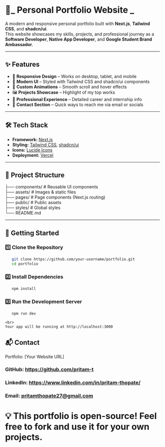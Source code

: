 # 🚀_ Personal Portfolio Website _ 

A modern and responsive personal portfolio built with **Next.js**, **Tailwind CSS**, and **shadcn/ui**.  
This website showcases my skills, projects, and professional journey as a **Software Developer**, **Native App Developer**, and **Google Student Brand Ambassador**.

---

## ✨ Features

- 📱 **Responsive Design** – Works on desktop, tablet, and mobile
- 🎨 **Modern UI** – Styled with Tailwind CSS and shadcn/ui components
- 🌈 **Custom Animations** – Smooth scroll and hover effects
- 🖼 **Projects Showcase** – Highlight of my top works
- 💼 **Professional Experience** – Detailed career and internship info
- 📧 **Contact Section** – Quick ways to reach me via email or socials

---

## 🛠 Tech Stack

- **Framework:** [Next.js](https://nextjs.org/)
- **Styling:** [Tailwind CSS](https://tailwindcss.com/), [shadcn/ui](https://ui.shadcn.com/)
- **Icons:** [Lucide Icons](https://lucide.dev/)
- **Deployment:** [Vercel](https://vercel.com/)

---

## 📂 Project Structure

├── components/ # Reusable UI components<br>
├── assets/ # Images & static files<br>
├── pages/ # Page components (Next.js routing)<br>
├── public/ # Public assets<br>
├── styles/ # Global styles<br>
└── README.md<br>

---

## 🚀 Getting Started

### 1️⃣ Clone the Repository
   ```bash
      git clone https://github.com/your-username/portfolio.git
      cd portfolio
   ```

### 2️⃣ Install Dependencies
   ```bash 
      npm install
   ```

### 3️⃣ Run the Development Server
   ```bash
      npm run dev
   ```
    <br>
    Your app will be running at http://localhost:3000

## 📬 Contact
Portfolio: [Your Website URL]

### GitHub: https://github.com/pritam-t

### LinkedIn: https://www.linkedin.com/in/pritam-thopate/

### Email: pritamthopate27@gmail.com

# 💡 This portfolio is open-source! Feel free to fork and use it for your own projects.